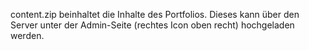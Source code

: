 content.zip beinhaltet die Inhalte des Portfolios. Dieses kann über den Server unter der Admin-Seite (rechtes Icon oben recht) hochgeladen werden.